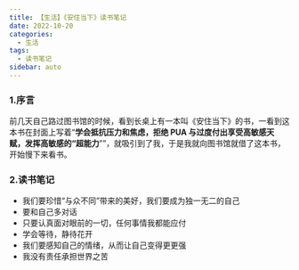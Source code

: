 ```yaml
---
title: 【生活】《安住当下》读书笔记
date: 2022-10-20
categories:
  - 生活
tags:
  - 读书笔记
sidebar: auto
---
```


### 1.序言

前几天自己路过图书馆的时候，看到长桌上有一本叫《安住当下》的书，一看到这本书在封面上写着“**学会抵抗压力和焦虑，拒绝 PUA 与过度付出享受高敏感天赋，发挥高敏感的“超能力**””，就吸引到了我，于是我就向图书馆就借了这本书，开始慢下来看书。

### 2.读书笔记

- 我们要珍惜“与众不同”带来的美好，我们要成为独一无二的自己
- 要和自己多对话
- 只要认真面对眼前的一切，任何事情我都能应付
- 学会等待，静待花开
- 我们要感知自己的情绪，从而让自己变得更更强
- 我没有责任承担世界之苦

